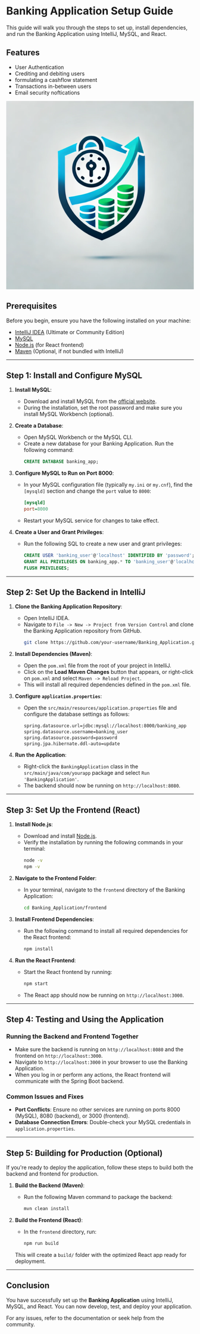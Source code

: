 # Banking Application Setup Guide

This guide will walk you through the steps to set up, install dependencies, and run the Banking Application using IntelliJ, MySQL, and React.

## Features

- User Authentication
- Crediting and debiting users
- formulating a cashflow statement
- Transactions in-between users
- Email security noftications

![Banking App Logo](bankingapp.png)

## Prerequisites

Before you begin, ensure you have the following installed on your machine:
- [IntelliJ IDEA](https://www.jetbrains.com/idea/download/) (Ultimate or Community Edition)
- [MySQL](https://dev.mysql.com/downloads/installer/)
- [Node.js](https://nodejs.org/en/download/) (for React frontend)
- [Maven](https://maven.apache.org/install.html) (Optional, if not bundled with IntelliJ)

---

## Step 1: Install and Configure MySQL

1. **Install MySQL**:
    - Download and install MySQL from the [official website](https://dev.mysql.com/downloads/installer/).
    - During the installation, set the root password and make sure you install MySQL Workbench (optional).
  
2. **Create a Database**:
    - Open MySQL Workbench or the MySQL CLI.
    - Create a new database for your Banking Application. Run the following command:
      ```sql
      CREATE DATABASE banking_app;
      ```
  
3. **Configure MySQL to Run on Port 8000**:
    - In your MySQL configuration file (typically `my.ini` or `my.cnf`), find the `[mysqld]` section and change the `port` value to `8000`:
      ```ini
      [mysqld]
      port=8000
      ```
    - Restart your MySQL service for changes to take effect.

4. **Create a User and Grant Privileges**:
    - Run the following SQL to create a new user and grant privileges:
      ```sql
      CREATE USER 'banking_user'@'localhost' IDENTIFIED BY 'password';
      GRANT ALL PRIVILEGES ON banking_app.* TO 'banking_user'@'localhost';
      FLUSH PRIVILEGES;
      ```

---

## Step 2: Set Up the Backend in IntelliJ

1. **Clone the Banking Application Repository**:
    - Open IntelliJ IDEA.
    - Navigate to `File -> New -> Project from Version Control` and clone the Banking Application repository from GitHub.
      ```bash
      git clone https://github.com/your-username/Banking_Application.git
      ```

2. **Install Dependencies (Maven)**:
    - Open the `pom.xml` file from the root of your project in IntelliJ.
    - Click on the **Load Maven Changes** button that appears, or right-click on `pom.xml` and select `Maven -> Reload Project`.
    - This will install all required dependencies defined in the `pom.xml` file.

3. **Configure `application.properties`**:
    - Open the `src/main/resources/application.properties` file and configure the database settings as follows:
      ```properties
      spring.datasource.url=jdbc:mysql://localhost:8000/banking_app
      spring.datasource.username=banking_user
      spring.datasource.password=password
      spring.jpa.hibernate.ddl-auto=update
      ```

4. **Run the Application**:
    - Right-click the `BankingApplication` class in the `src/main/java/com/yourapp` package and select `Run 'BankingApplication'`.
    - The backend should now be running on `http://localhost:8080`.

---

## Step 3: Set Up the Frontend (React)

1. **Install Node.js**:
    - Download and install [Node.js](https://nodejs.org/en/download/).
    - Verify the installation by running the following commands in your terminal:
      ```bash
      node -v
      npm -v
      ```

2. **Navigate to the Frontend Folder**:
    - In your terminal, navigate to the `frontend` directory of the Banking Application:
      ```bash
      cd Banking_Application/frontend
      ```

3. **Install Frontend Dependencies**:
    - Run the following command to install all required dependencies for the React frontend:
      ```bash
      npm install
      ```

4. **Run the React Frontend**:
    - Start the React frontend by running:
      ```bash
      npm start
      ```
    - The React app should now be running on `http://localhost:3000`.

---

## Step 4: Testing and Using the Application

### Running the Backend and Frontend Together

- Make sure the backend is running on `http://localhost:8080` and the frontend on `http://localhost:3000`.
- Navigate to `http://localhost:3000` in your browser to use the Banking Application.
- When you log in or perform any actions, the React frontend will communicate with the Spring Boot backend.

### Common Issues and Fixes
- **Port Conflicts**: Ensure no other services are running on ports 8000 (MySQL), 8080 (backend), or 3000 (frontend).
- **Database Connection Errors**: Double-check your MySQL credentials in `application.properties`.

---

## Step 5: Building for Production (Optional)

If you're ready to deploy the application, follow these steps to build both the backend and frontend for production.

1. **Build the Backend (Maven)**:
    - Run the following Maven command to package the backend:
      ```bash
      mvn clean install
      ```

2. **Build the Frontend (React)**:
    - In the `frontend` directory, run:
      ```bash
      npm run build
      ```

    This will create a `build/` folder with the optimized React app ready for deployment.

---

## Conclusion

You have successfully set up the **Banking Application** using IntelliJ, MySQL, and React. You can now develop, test, and deploy your application.

For any issues, refer to the documentation or seek help from the community.


